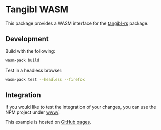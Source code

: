 # Tangibl WASM

This package provides a WASM interface for the
[tangibl-rs](https://github.com/battesonb/tangibl-rs) package.

## Development

Build with the following:

```sh
wasm-pack build
```

Test in a headless browser:

```sh
wasm-pack test --headless --firefox
```

## Integration

If you would like to test the integration of your changes, you can use the NPM
project under [www/](www/).

This example is hosted on [GitHub pages](https://battesonb.github.io/tangibl-wasm-rs/).
